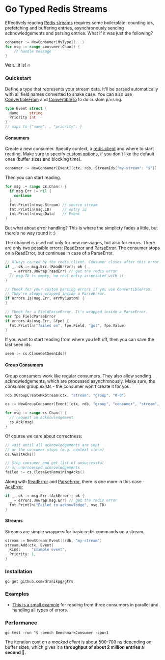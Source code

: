 # Go Typed Redis Streams

Effectively reading [Redis streams](https://redis.io/docs/manual/data-types/streams/) requires some boilerplate: counting ids, prefetching and buffering entries, asynchronously sending acknowledgements and parsing entries. What if it was just the following?

```go
consumer := NewConsumer[MyType](...)
for msg := range consumer.Chan() {
    // handle message
}
```

Wait...it is! 🔥

### Quickstart

Define a type that represents your stream data. It'll be parsed automatically with all field names converted to snake case. You can also use [ConvertibleFrom]() and [ConvertibleTo]() to do custom parsing.

```go
type Event struct {
  Name     string
  Priority int
}
// maps to {"name": , "priority": }
```

#### Consumers

Create a new consumer. Specify context, a [redis client](https://github.com/go-redis/redis) and where to start reading. Make sure to specify [custom options](), if you don't like the default ones (buffer sizes and blocking time).

```go
consumer := NewConsumer[Event](ctx, rdb, StreamIds{"my-stream": "$"})
```

Then you can start reading.

```go
for msg := range cs.Chan() {
  if msg.Err != nil {
    continue
  }
  fmt.Println(msg.Stream) // source stream
  fmt.Println(msg.ID)     // entry id
  fmt.Println(msg.Data)   // Event
}
```

But what about error handling? This is where the simplicty fades a little, but there's no way round it :)


The channel is used not only for new messages, but also for errors. There are only two possible errors: [ReadError]() and [ParseError](). The consumer stops on a ReadError, but continues in case of a ParseError.

```go
// Always caused by the redis client. Consumer closes after this error.
if _, ok := msg.Err.(ReadError); ok {
  _ = errors.Unwrap(readErr) // get the redis error
  // msg.ID is empty, no real entry associated with it
}

// Check for your custom parsing errors if you use ConvertibleFrom. 
// They're always wrapped inside a ParseError.
if errors.Is(msg.Err, errMyCustom) {
}

// Check for a FieldParseError. It's wrapped inside a ParseError.
var fpe FieldParseError
if errors.As(msg.Err, &fpe) {
  fmt.Println("failed on", fpe.Field, "got", fpe.Value)
}

```

If you want to start reading from where you left off, then you can save the last seen ids.
```go
seen := cs.CloseGetSeenIds()
```

#### Group Consumers

Group consumers work like regular consumers. They also allow sending acknowledgements, which are processed asynchronously. Make sure, the consumer group exists - the consumer won't create it for you.

```go
rdb.XGroupCreateMkStream(ctx, "stream", "group", "0-0")

cs := NewGroupConsumer[Event](ctx, rdb, "group", "consumer", "stream", ">")

for msg := range cs.Chan() {
  // request an acknowledgement
  cs.Ack(msg)
}
```

Of course we care about correctness:
```go
// wait until all acknowledgements are sent
// or the consumer stops (e.g. context close)
cs.AwaitAcks()

// Stop consumer and get list of unsuccessful
// or unprocessed acknowledgements
failed := cs.CloseGetRemainingAcks()
```

Along with [ReadError]() and [ParseError](), there is one more in this case - [AckError]()

```go
if _, ok := msg.Err.(AckError); ok {
  _ = errors.Unwrap(msg.Err) // get the redis error
  fmt.Println("Failed to acknowledge", msg.ID)
}
```

#### Streams

Streams are simple wrappers for basic redis commands on a stream.

```go
stream := NewStream[Event](rdb, "my-stream")
stream.Add(ctx, Event{
  Kind:     "Example event",
  Priority: 1,
}
```

### Installation

```
go get github.com/dranikpg/gtrs
```

### Examples

* [This is a small example]() for reading from three consumers in parallel and handling all types of errors.

### Performance

```
go test -run ^$ -bench BenchmarkConsumer -cpu=1
```

The iteration cost on a _mocked client_ is about 500-700 ns depending on buffer sizes, which gives it a **throughput of about 2 million entries a second** 🚀.
